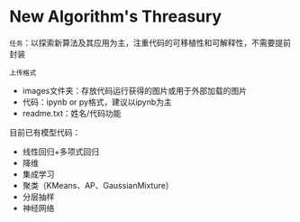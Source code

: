 # New Algorithm's Threasury

`任务`：以探索新算法及其应用为主，注重代码的可移植性和可解释性，不需要提前封装

`上传格式`
+ images文件夹：存放代码运行获得的图片或用于外部加载的图片
+ 代码：ipynb or py格式，建议以ipynb为主
+ readme.txt：姓名/代码功能

目前已有模型代码：
+ 线性回归+多项式回归
+ 降维
+ 集成学习
+ 聚类（KMeans、AP、GaussianMixture）
+ 分层抽样
+ 神经网络

